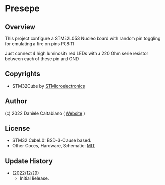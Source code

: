 # Presepe

## Overview

This project configure a STM32L053 Nucleo board with random pin toggling for emulating a fire on pins PC8:11

Just connect 4 high luminosity red LEDs with a 220 Ohm serie resistor between each of these pin and GND 

## Copyrights

* STM32Cube by [STMicroelectronics](https://www.st.com/en/development-tools/stm32cubeide.html)

## Author

(c) 2022 Daniele Caltabiano ( [Website](https://www.danielecaltabiano.com/) )

## License

* STM32 CubeL0: BSD-3-Clause based.
* Other Codes, Hardware, Schematic: [MIT](https://opensource.org/licenses/mit-license.php)

## Update History

* (2022/12/29)
  * Initial Release.